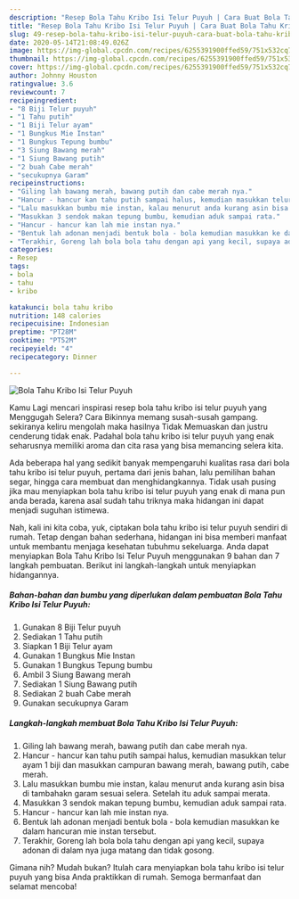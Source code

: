 ```yaml
---
description: "Resep Bola Tahu Kribo Isi Telur Puyuh | Cara Buat Bola Tahu Kribo Isi Telur Puyuh Yang Enak dan Simpel"
title: "Resep Bola Tahu Kribo Isi Telur Puyuh | Cara Buat Bola Tahu Kribo Isi Telur Puyuh Yang Enak dan Simpel"
slug: 49-resep-bola-tahu-kribo-isi-telur-puyuh-cara-buat-bola-tahu-kribo-isi-telur-puyuh-yang-enak-dan-simpel
date: 2020-05-14T21:08:49.026Z
image: https://img-global.cpcdn.com/recipes/6255391900ffed59/751x532cq70/bola-tahu-kribo-isi-telur-puyuh-foto-resep-utama.jpg
thumbnail: https://img-global.cpcdn.com/recipes/6255391900ffed59/751x532cq70/bola-tahu-kribo-isi-telur-puyuh-foto-resep-utama.jpg
cover: https://img-global.cpcdn.com/recipes/6255391900ffed59/751x532cq70/bola-tahu-kribo-isi-telur-puyuh-foto-resep-utama.jpg
author: Johnny Houston
ratingvalue: 3.6
reviewcount: 7
recipeingredient:
- "8 Biji Telur puyuh"
- "1 Tahu putih"
- "1 Biji Telur ayam"
- "1 Bungkus Mie Instan"
- "1 Bungkus Tepung bumbu"
- "3 Siung Bawang merah"
- "1 Siung Bawang putih"
- "2 buah Cabe merah"
- "secukupnya Garam"
recipeinstructions:
- "Giling lah bawang merah, bawang putih dan cabe merah nya."
- "Hancur - hancur kan tahu putih sampai halus, kemudian masukkan telur ayam 1 biji dan masukkan campuran bawang merah, bawang putih, cabe merah."
- "Lalu masukkan bumbu mie instan, kalau menurut anda kurang asin bisa di tambahakn garam sesuai selera. Setelah itu aduk sampai merata."
- "Masukkan 3 sendok makan tepung bumbu, kemudian aduk sampai rata."
- "Hancur - hancur kan lah mie instan nya."
- "Bentuk lah adonan menjadi bentuk bola - bola kemudian masukkan ke dalam hancuran mie instan tersebut."
- "Terakhir, Goreng lah bola bola tahu dengan api yang kecil, supaya adonan di dalam nya juga matang dan tidak gosong."
categories:
- Resep
tags:
- bola
- tahu
- kribo

katakunci: bola tahu kribo 
nutrition: 148 calories
recipecuisine: Indonesian
preptime: "PT28M"
cooktime: "PT52M"
recipeyield: "4"
recipecategory: Dinner

---
```



![Bola Tahu Kribo Isi Telur Puyuh](https://img-global.cpcdn.com/recipes/6255391900ffed59/751x532cq70/bola-tahu-kribo-isi-telur-puyuh-foto-resep-utama.jpg)

Kamu Lagi mencari inspirasi resep bola tahu kribo isi telur puyuh yang Menggugah Selera? Cara Bikinnya memang susah-susah gampang. sekiranya keliru mengolah maka hasilnya Tidak Memuaskan dan justru cenderung tidak enak. Padahal bola tahu kribo isi telur puyuh yang enak seharusnya memiliki aroma dan cita rasa yang bisa memancing selera kita.

Ada beberapa hal yang sedikit banyak mempengaruhi kualitas rasa dari bola tahu kribo isi telur puyuh, pertama dari jenis bahan, lalu pemilihan bahan segar, hingga cara membuat dan menghidangkannya. Tidak usah pusing jika mau menyiapkan bola tahu kribo isi telur puyuh yang enak di mana pun anda berada, karena asal sudah tahu triknya maka hidangan ini dapat menjadi suguhan istimewa.




Nah, kali ini kita coba, yuk, ciptakan bola tahu kribo isi telur puyuh sendiri di rumah. Tetap dengan bahan sederhana, hidangan ini bisa memberi manfaat untuk membantu menjaga kesehatan tubuhmu sekeluarga. Anda dapat menyiapkan Bola Tahu Kribo Isi Telur Puyuh menggunakan 9 bahan dan 7 langkah pembuatan. Berikut ini langkah-langkah untuk menyiapkan hidangannya.

<!--inarticleads1-->

##### Bahan-bahan dan bumbu yang diperlukan dalam pembuatan Bola Tahu Kribo Isi Telur Puyuh:

1. Gunakan 8 Biji Telur puyuh
1. Sediakan 1 Tahu putih
1. Siapkan 1 Biji Telur ayam
1. Gunakan 1 Bungkus Mie Instan
1. Gunakan 1 Bungkus Tepung bumbu
1. Ambil 3 Siung Bawang merah
1. Sediakan 1 Siung Bawang putih
1. Sediakan 2 buah Cabe merah
1. Gunakan secukupnya Garam




<!--inarticleads2-->

##### Langkah-langkah membuat Bola Tahu Kribo Isi Telur Puyuh:

1. Giling lah bawang merah, bawang putih dan cabe merah nya.
1. Hancur - hancur kan tahu putih sampai halus, kemudian masukkan telur ayam 1 biji dan masukkan campuran bawang merah, bawang putih, cabe merah.
1. Lalu masukkan bumbu mie instan, kalau menurut anda kurang asin bisa di tambahakn garam sesuai selera. Setelah itu aduk sampai merata.
1. Masukkan 3 sendok makan tepung bumbu, kemudian aduk sampai rata.
1. Hancur - hancur kan lah mie instan nya.
1. Bentuk lah adonan menjadi bentuk bola - bola kemudian masukkan ke dalam hancuran mie instan tersebut.
1. Terakhir, Goreng lah bola bola tahu dengan api yang kecil, supaya adonan di dalam nya juga matang dan tidak gosong.




Gimana nih? Mudah bukan? Itulah cara menyiapkan bola tahu kribo isi telur puyuh yang bisa Anda praktikkan di rumah. Semoga bermanfaat dan selamat mencoba!
